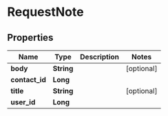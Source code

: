 
# RequestNote

## Properties
Name | Type | Description | Notes
------------ | ------------- | ------------- | -------------
**body** | **String** |  |  [optional]
**contact_id** | **Long** |  | 
**title** | **String** |  |  [optional]
**user_id** | **Long** |  | 



